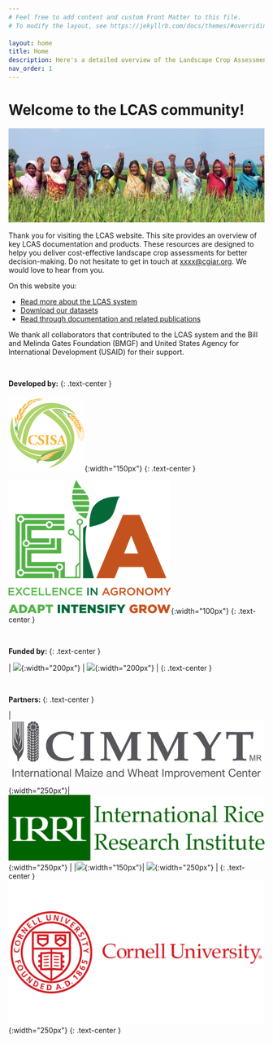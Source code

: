 ```yaml
---
# Feel free to add content and custom Front Matter to this file.
# To modify the layout, see https://jekyllrb.com/docs/themes/#overriding-theme-defaults

layout: home
title: Home
description: Here's a detailed overview of the Landscape Crop Assessment Survey (LCAS), it's modules and how it helps to collect big data that support sustainability transitions in agriculture. 
nav_order: 1
---
```


# Welcome to the LCAS community!

![](photo.jpg)


Thank you for visiting the LCAS website. This site provides an overview of key LCAS documentation and products. These resources are designed to helpy you deliver cost-effective landscape crop assessments for better decision-making. Do not hesitate to get in touch at xxxx@cgiar.org. We would love to hear from you.

On this website you:
- [Read more about the LCAS system](about/)
- [Download our datasets](datasets/)
- [Read through documentation and related publications](publications/)


We thank all collaborators that contributed to the LCAS system and the Bill and Melinda Gates Foundation (BMGF) and United States Agency for International Development (USAID) for their support.

<br> 

**Developed by:**
{: .text-center }


![](csisa.png){:width="150px"}
{: .text-center }

![](eialogo.png){:width="100px"}
{: .text-center }

<br>


**Funded by:**
{: .text-center }


| ![](https://csisa.org/wp-content/uploads/sites/2/2021/04/BMGF_logo_csisa_web.png){:width="200px"} | ![](https://csisa.org/wp-content/uploads/sites/2/2021/04/USAID_logo_csisa_web.png){:width="200px"} | 
{: .text-center }

<br>

**Partners:**
{: .text-center }


|![](cimmyt.png){:width="250px"}| ![](irri.png){:width="250px"} |
|![](https://csisa.org/wp-content/uploads/sites/2/2021/04/ifpri_logo_csisa_web.png){:width="150px"}| ![](https://csisa.org/wp-content/uploads/sites/2/2021/04/IWMI_logo_csisa_web.png){:width="250px"} | 
{: .text-center }
![](cornell.png){:width="250px"}
{: .text-center }




